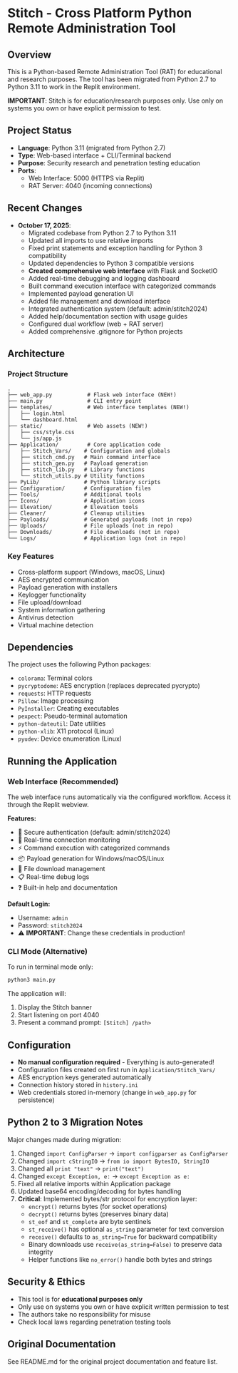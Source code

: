 # Stitch - Cross Platform Python Remote Administration Tool

## Overview
This is a Python-based Remote Administration Tool (RAT) for educational and research purposes. The tool has been migrated from Python 2.7 to Python 3.11 to work in the Replit environment.

**IMPORTANT**: Stitch is for education/research purposes only. Use only on systems you own or have explicit permission to test.

## Project Status
- **Language**: Python 3.11 (migrated from Python 2.7)
- **Type**: Web-based interface + CLI/Terminal backend
- **Purpose**: Security research and penetration testing education
- **Ports**: 
  - Web Interface: 5000 (HTTPS via Replit)
  - RAT Server: 4040 (incoming connections)

## Recent Changes
- **October 17, 2025**: 
  - Migrated codebase from Python 2.7 to Python 3.11
  - Updated all imports to use relative imports
  - Fixed print statements and exception handling for Python 3 compatibility
  - Updated dependencies to Python 3 compatible versions
  - **Created comprehensive web interface** with Flask and SocketIO
  - Added real-time debugging and logging dashboard
  - Built command execution interface with categorized commands
  - Implemented payload generation UI
  - Added file management and download interface
  - Integrated authentication system (default: admin/stitch2024)
  - Added help/documentation section with usage guides
  - Configured dual workflow (web + RAT server)
  - Added comprehensive .gitignore for Python projects

## Architecture

### Project Structure
```
.
├── web_app.py           # Flask web interface (NEW!)
├── main.py              # CLI entry point
├── templates/           # Web interface templates (NEW!)
│   ├── login.html
│   └── dashboard.html
├── static/              # Web assets (NEW!)
│   ├── css/style.css
│   └── js/app.js
├── Application/         # Core application code
│   ├── Stitch_Vars/    # Configuration and globals
│   ├── stitch_cmd.py   # Main command interface
│   ├── stitch_gen.py   # Payload generation
│   ├── stitch_lib.py   # Library functions
│   └── stitch_utils.py # Utility functions
├── PyLib/              # Python library scripts
├── Configuration/      # Configuration files
├── Tools/              # Additional tools
├── Icons/              # Application icons
├── Elevation/          # Elevation tools
├── Cleaner/            # Cleanup utilities
├── Payloads/           # Generated payloads (not in repo)
├── Uploads/            # File uploads (not in repo)
├── Downloads/          # File downloads (not in repo)
└── Logs/               # Application logs (not in repo)
```

### Key Features
- Cross-platform support (Windows, macOS, Linux)
- AES encrypted communication
- Payload generation with installers
- Keylogger functionality
- File upload/download
- System information gathering
- Antivirus detection
- Virtual machine detection

## Dependencies
The project uses the following Python packages:
- `colorama`: Terminal colors
- `pycryptodome`: AES encryption (replaces deprecated pycrypto)
- `requests`: HTTP requests
- `Pillow`: Image processing
- `PyInstaller`: Creating executables
- `pexpect`: Pseudo-terminal automation
- `python-dateutil`: Date utilities
- `python-xlib`: X11 protocol (Linux)
- `pyudev`: Device enumeration (Linux)

## Running the Application

### Web Interface (Recommended)
The web interface runs automatically via the configured workflow. Access it through the Replit webview.

**Features:**
- 🔐 Secure authentication (default: admin/stitch2024)
- 🔌 Real-time connection monitoring
- ⚡ Command execution with categorized commands
- 📦 Payload generation for Windows/macOS/Linux
- 📁 File download management
- 📋 Real-time debug logs
- ❓ Built-in help and documentation

**Default Login:**
- Username: `admin`
- Password: `stitch2024`
- ⚠️ **IMPORTANT**: Change these credentials in production!

### CLI Mode (Alternative)
To run in terminal mode only:
```bash
python3 main.py
```

The application will:
1. Display the Stitch banner
2. Start listening on port 4040
3. Present a command prompt: `[Stitch] /path>`

## Configuration
- **No manual configuration required** - Everything is auto-generated!
- Configuration files created on first run in `Application/Stitch_Vars/`
- AES encryption keys generated automatically
- Connection history stored in `history.ini`
- Web credentials stored in-memory (change in `web_app.py` for persistence)

## Python 2 to 3 Migration Notes
Major changes made during migration:
1. Changed `import ConfigParser` → `import configparser as ConfigParser`
2. Changed `import cStringIO` → `from io import BytesIO, StringIO`
3. Changed all `print "text"` → `print("text")`
4. Changed `except Exception, e:` → `except Exception as e:`
5. Fixed all relative imports within Application package
6. Updated base64 encoding/decoding for bytes handling
7. **Critical**: Implemented bytes/str protocol for encryption layer:
   - `encrypt()` returns bytes (for socket operations)
   - `decrypt()` returns bytes (preserves binary data)
   - `st_eof` and `st_complete` are byte sentinels
   - `st_receive()` has optional `as_string` parameter for text conversion
   - `receive()` defaults to `as_string=True` for backward compatibility
   - Binary downloads use `receive(as_string=False)` to preserve data integrity
   - Helper functions like `no_error()` handle both bytes and strings

## Security & Ethics
- This tool is for **educational purposes only**
- Only use on systems you own or have explicit written permission to test
- The authors take no responsibility for misuse
- Check local laws regarding penetration testing tools

## Original Documentation
See README.md for the original project documentation and feature list.

